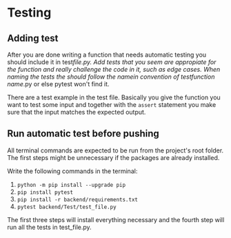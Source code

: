 # Testing

## Adding test

After you are done writing a function that needs automatic testing you should include it in test*file.py. Add tests that you seem are appropiate for the function and really challenge the code in it, such as edge cases. When naming the tests the should follow the namein convention of test*_function name_.py or else pytest won't find it.

There are a test example in the test file. Basically you give the function you want to test some input and together with the `assert` statement you make sure that the input matches the expected output.

## Run automatic test before pushing

All terminal commands are expected to be run from the project's root folder. The first steps might be unnecessary if the packages are already installed.

Write the following commands in the terminal:

1. `python -m pip install --upgrade pip`
2. `pip install pytest`
3. `pip install -r backend/requirements.txt`
4. `pytest backend/Test/test_file.py`

The first three steps will install everything necessary and the fourth step will run all the tests in test_file.py.
